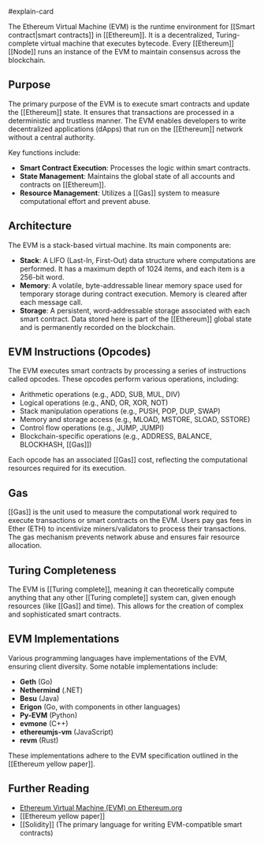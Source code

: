 #explain-card

The Ethereum Virtual Machine (EVM) is the runtime environment for [[Smart contract|smart contracts]] in [[Ethereum]]. It is a decentralized, Turing-complete virtual machine that executes bytecode. Every [[Ethereum]] [[Node]] runs an instance of the EVM to maintain consensus across the blockchain.

## Purpose

The primary purpose of the EVM is to execute smart contracts and update the [[Ethereum]] state. It ensures that transactions are processed in a deterministic and trustless manner. The EVM enables developers to write decentralized applications (dApps) that run on the [[Ethereum]] network without a central authority.

Key functions include:

- **Smart Contract Execution**: Processes the logic within smart contracts.
- **State Management**: Maintains the global state of all accounts and contracts on [[Ethereum]].
- **Resource Management**: Utilizes a [[Gas]] system to measure computational effort and prevent abuse.

## Architecture

The EVM is a stack-based virtual machine. Its main components are:

- **Stack**: A LIFO (Last-In, First-Out) data structure where computations are performed. It has a maximum depth of 1024 items, and each item is a 256-bit word.
- **Memory**: A volatile, byte-addressable linear memory space used for temporary storage during contract execution. Memory is cleared after each message call.
- **Storage**: A persistent, word-addressable storage associated with each smart contract. Data stored here is part of the [[Ethereum]] global state and is permanently recorded on the blockchain.

## EVM Instructions (Opcodes)

The EVM executes smart contracts by processing a series of instructions called opcodes. These opcodes perform various operations, including:

- Arithmetic operations (e.g., ADD, SUB, MUL, DIV)
- Logical operations (e.g., AND, OR, XOR, NOT)
- Stack manipulation operations (e.g., PUSH, POP, DUP, SWAP)
- Memory and storage access (e.g., MLOAD, MSTORE, SLOAD, SSTORE)
- Control flow operations (e.g., JUMP, JUMPI)
- Blockchain-specific operations (e.g., ADDRESS, BALANCE, BLOCKHASH, [[Gas]])

Each opcode has an associated [[Gas]] cost, reflecting the computational resources required for its execution.

## Gas

[[Gas]] is the unit used to measure the computational work required to execute transactions or smart contracts on the EVM. Users pay gas fees in Ether (ETH) to incentivize miners/validators to process their transactions. The gas mechanism prevents network abuse and ensures fair resource allocation.

## Turing Completeness

The EVM is [[Turing complete]], meaning it can theoretically compute anything that any other [[Turing complete]] system can, given enough resources (like [[Gas]] and time). This allows for the creation of complex and sophisticated smart contracts.

## EVM Implementations

Various programming languages have implementations of the EVM, ensuring client diversity. Some notable implementations include:

- **Geth** (Go)
- **Nethermind** (.NET)
- **Besu** (Java)
- **Erigon** (Go, with components in other languages)
- **Py-EVM** (Python)
- **evmone** (C++)
- **ethereumjs-vm** (JavaScript)
- **revm** (Rust)

These implementations adhere to the EVM specification outlined in the [[Ethereum yellow paper]].

## Further Reading

- [Ethereum Virtual Machine (EVM) on Ethereum.org](https://ethereum.org/en/developers/docs/evm/)
- [[Ethereum yellow paper]]
- [[Solidity]] (The primary language for writing EVM-compatible smart contracts)
